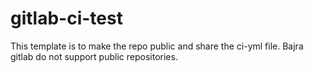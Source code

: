 # gitlab-ci-test
This template is to make the repo public and share the ci-yml file. Bajra gitlab do not support public repositories.

